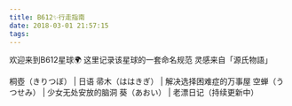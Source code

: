 ```yaml
---
title: B612✨行走指南
date: 2018-03-01 21:57:15
tags:
---
```

欢迎来到B612星球🌍
这里记录该星球的一套命名规范
灵感来自「源氏物語」


桐壺（きりつぼ） | 日语
帚木（ははきぎ） | 解决选择困难症的万事屋
空蝉（うつせみ） | 少女无处安放的脑洞
葵（あおい） | 老漂日记（持续更新中）